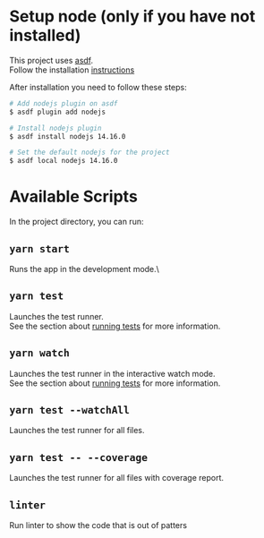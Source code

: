 # Setup node (only if you have not installed)

This project uses [asdf](https://asdf-vm.com/#/). \
Follow the installation [instructions](https://asdf-vm.com/#/core-manage-asdf?id=asdf)

After installation you need to follow these steps:

```bash
# Add nodejs plugin on asdf
$ asdf plugin add nodejs

# Install nodejs plugin
$ asdf install nodejs 14.16.0

# Set the default nodejs for the project
$ asdf local nodejs 14.16.0
```

# Available Scripts

In the project directory, you can run:

## `yarn start`

Runs the app in the development mode.\

## `yarn test`

Launches the test runner.\
See the section about [running tests](https://facebook.github.io/create-react-app/docs/running-tests) for more information.

## `yarn watch`

Launches the test runner in the interactive watch mode.\
See the section about [running tests](https://facebook.github.io/create-react-app/docs/running-tests) for more information.

## `yarn test --watchAll`

Launches the test runner for all files.

## `yarn test -- --coverage`

Launches the test runner for all files with coverage report.

## `linter`

Run linter to show the code that is out of patters